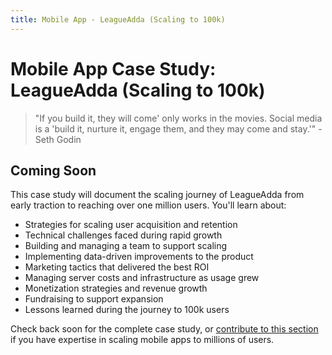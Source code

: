 ```yaml
---
title: Mobile App - LeagueAdda (Scaling to 100k)
---
```


# Mobile App Case Study: LeagueAdda (Scaling to 100k)

> "If you build it, they will come' only works in the movies. Social media is a 'build it, nurture it, engage them, and they may come and stay.'" - Seth Godin

## Coming Soon

This case study will document the scaling journey of LeagueAdda from early traction to reaching over one million users. You'll learn about:

- Strategies for scaling user acquisition and retention
- Technical challenges faced during rapid growth
- Building and managing a team to support scaling
- Implementing data-driven improvements to the product
- Marketing tactics that delivered the best ROI
- Managing server costs and infrastructure as usage grew
- Monetization strategies and revenue growth
- Fundraising to support expansion
- Lessons learned during the journey to 100k users

Check back soon for the complete case study, or [contribute to this section](/contribute) if you have expertise in scaling mobile apps to millions of users. 